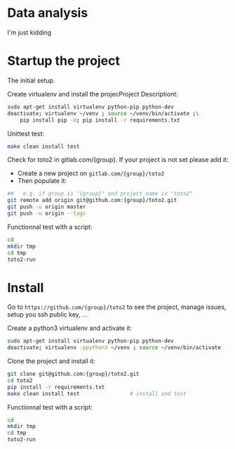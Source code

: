 # Data analysis
I'm just kidding

# Startup the project

The initial setup.

Create virtualenv and install the projecProject Descriptiont:
```bash
sudo apt-get install virtualenv python-pip python-dev
deactivate; virtualenv ~/venv ; source ~/venv/bin/activate ;\
    pip install pip -U; pip install -r requirements.txt
```

Unittest test:
```bash
make clean install test
```

Check for toto2 in gitlab.com/{group}.
If your project is not set please add it:

- Create a new project on `gitlab.com/{group}/toto2`
- Then populate it:

```bash
##   e.g. if group is "{group}" and project_name is "toto2"
git remote add origin git@github.com:{group}/toto2.git
git push -u origin master
git push -u origin --tags
```

Functionnal test with a script:

```bash
cd
mkdir tmp
cd tmp
toto2-run
```

# Install

Go to `https://github.com/{group}/toto2` to see the project, manage issues,
setup you ssh public key, ...

Create a python3 virtualenv and activate it:

```bash
sudo apt-get install virtualenv python-pip python-dev
deactivate; virtualenv -ppython3 ~/venv ; source ~/venv/bin/activate
```

Clone the project and install it:

```bash
git clone git@github.com:{group}/toto2.git
cd toto2
pip install -r requirements.txt
make clean install test                # install and test
```
Functionnal test with a script:

```bash
cd
mkdir tmp
cd tmp
toto2-run
```
